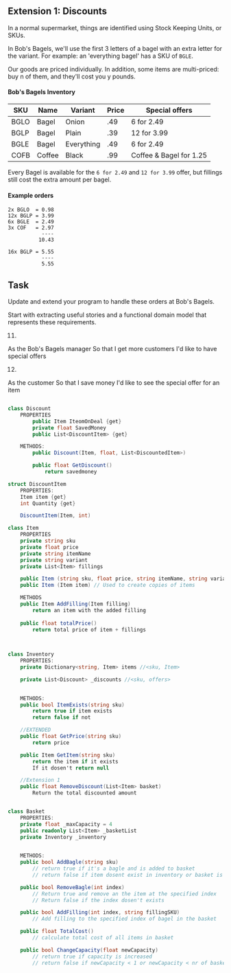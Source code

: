 ## Extension 1: Discounts

In a normal supermarket, things are identified using Stock Keeping Units, or SKUs.

In Bob's Bagels, we'll use the first 3 letters of a bagel with an extra letter for the variant. For example: an 'everything bagel' has a SKU of `BGLE`.

Our goods are priced individually. In addition, some items are multi-priced: buy n of them, and they'll cost you y pounds.

#### Bob's Bagels Inventory

| SKU  | Name   | Variant    | Price | Special offers          |
|------|--------|------------|-------|-------------------------|
| BGLO | Bagel  | Onion      | .49   | 6 for 2.49              |
| BGLP | Bagel  | Plain      | .39   | 12 for 3.99             |
| BGLE | Bagel  | Everything | .49   | 6 for 2.49              |
| COFB | Coffee | Black      | .99   | Coffee & Bagel for 1.25 |

Every Bagel is available for the `6 for 2.49` and `12 for 3.99` offer, but fillings still cost the extra amount per bagel.

#### Example orders
```
2x BGLO  = 0.98
12x BGLP = 3.99
6x BGLE  = 2.49
3x COF   = 2.97
           ----
          10.43
```

```
16x BGLP = 5.55
           ----
           5.55
```

## Task

Update and extend your program to handle these orders at Bob's Bagels.

Start with extracting useful stories and a functional domain model that represents these requirements.

11.
As the Bob's Bagels manager
So that I get more customers
I'd like to have special offers

12.
As the customer
So that I save money
I'd like to see the special offer for an item

```C# 

class Discount
	PROPERTIES
		public Item IteomOnDeal {get}
		private float SavedMoney
		public List<DiscountItem> {get}

	METHODS:
		public Discount(Item, float, List<DiscountedItem>)

		public float GetDiscount()
			return savedmoney

struct DiscountItem
	PROPERTIES:
	Item item {get}
	int Quantity {get}

	DiscountItem(Item, int)

class Item
	PROPERTIES
	private string sku
	private float price
	private string itemName
	private string variant
	private List<Item> fillings

	public Item (string sku, float price, string itemName, string variant) // used to insitalize items into invetory
	public Item (Item item) // Used to create copies of items

	METHODS
	public Item AddFilling(Item filling)
		return an item with the added filling
	
	public float totalPrice()
		return total price of item + fillings
	


class Inventory
	PROPERTIES:
	private Dictionary<string, Item> items //<sku, Item>

	private List<Discount> _discounts //<sku, offers>
		

	METHODS:
	public bool ItemExists(string sku)
		return true if item exists
		return false if not

	//EXTENDED
	public float GetPrice(string sku)
		return price

	public Item GetItem(string sku)
		return the item if it exists
		If it dosen't return null

	//Extension 1
	public float RemoveDiscount(List<Item> basket)
		Return the total discounted amount


class Basket
	PROPERTIES:
	private float _maxCapacity = 4
	public readonly List<Item> _basketList
	private Inventory _inventory
	

	METHODS:
	public bool AddBagle(string sku)
		// return true if it's a bagle and is added to basket
		// return false if item dosent exist in inventory or basket is full

	public bool RemoveBagle(int index)
		// Return true and remove an the item at the specified index
		// Return false if the index dosen't exists

	public bool AddFilling(int index, string fillingSKU)
		// Add filling to the specified index of bagel in the basket

	public float TotalCost()
		// calculate total cost of all items in basket

	public bool ChangeCapacity(float newCapacity)
		// return true if capacity is increased
		// return false if newCapacity < 1 or newCapacity < nr of basketLists items
```